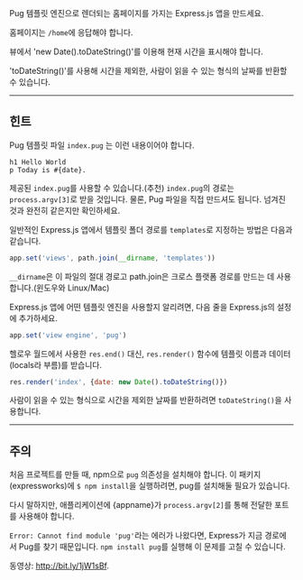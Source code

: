 Pug 템플릿 엔진으로 렌더되는 홈페이지를 가지는 Express.js 앱을 만드세요.

홈페이지는 `/home`에 응답해야 합니다.

뷰에서 'new Date().toDateString()'를 이용해 현재 시간을 표시해야 합니다.

'toDateString()'를 사용해 시간을 제외한, 사람이 읽을 수 있는 형식의 날짜를
반환할 수 있습니다.

-----------------------------

## 힌트

Pug 템플릿 파일 `index.pug` 는 이런 내용이어야 합니다.

```pug
h1 Hello World
p Today is #{date}.
```

제공된 `index.pug`를 사용할 수 있습니다.(추천) `index.pug`의 경로는 `process.argv[3]`로 받을 것입니다.
물론, Pug 파일을 직접 만드셔도 됩니다. 넘겨진 것과 완전히 같은지만 확인하세요.

일반적인 Express.js 앱에서 템플릿 폴더 경로를 `templates`로 지정하는 방법은 다음과 같습니다.

```js
app.set('views', path.join(__dirname, 'templates'))
```

`__dirname`은 이 파일의 절대 경로고 path.join은 크로스 플랫폼 경로를 만드는 데 사용합니다.(윈도우와 Linux/Mac)

Express.js 앱에 어떤 템플릿 엔진을 사용할지 알리려면, 다음 줄을 Express.js의
설정에 추가하세요.

```js
app.set('view engine', 'pug')
```

헬로우 월드에서 사용한 `res.end()` 대신, `res.render()` 함수에 템플릿 이름과
데이터(locals라 부름)를 받습니다.

```js
res.render('index', {date: new Date().toDateString()})
```

사람이 읽을 수 있는 형식으로 시간을 제외한 날짜를 반환하려면
`toDateString()`을 사용합니다.

--------------------------------

## 주의

처음 프로젝트를 만들 때, npm으로 `pug` 의존성을 설치해야 합니다.
이 패키지(expressworks)에 `$ npm install`을 실행하려면, pug를 설치해둘 필요가 있습니다.

다시 말하지만, 애플리케이션에 {appname}가 `process.argv[2]`를 통해 전달한 포트를
사용해야 합니다.

`Error: Cannot find module 'pug'`라는 에러가 나왔다면, Express가 지금 경로에서 Pug를 찾기 때문입니다. `npm install pug`를 실행해 이 문제를 고칠 수 있습니다.

동영상: http://bit.ly/1jW1sBf.
